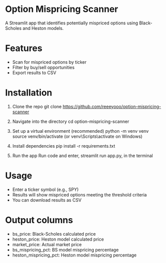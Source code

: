 # Option Mispricing Scanner

A Streamlit app that identifies potentially mispriced options using Black-Scholes and Heston models.

# Features

- Scan for mispriced options by ticker
- Filter by buy/sell opportunities
- Export results to CSV

# Installation

1. Clone the repo
git clone https://github.com/reeeyooo/option-mispricing-scanner

2. Navigate into the directory
cd option-mispricing-scanner

3. Set up a virtual environment (recommended)
python -m venv venv
source venv/bin/activate (or venv\Scripts\activate on Windows)

4. Install dependencies
pip install -r requirements.txt

5. Run the app
Run code and enter, streamlit run app.py, in the terminal

# Usage
- Enter a ticker symbol (e.g., SPY)
- Results will show mispriced options meeting the threshold criteria
- You can download results as CSV

# Output columns
- bs_price:	               Black-Scholes calculated price
- heston_price:	         Heston model calculated price
- market_price:	         Actual market price
- bs_mispricing_pct:	      BS model mispricing percentage
- heston_mispricing_pct:	Heston model mispricing percentage